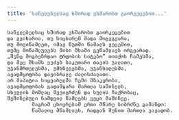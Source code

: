 ```yaml
---
title: 'სანელებელსაც ხშირად ვხმარობთ გაორკეცებით...'
---
```


    სანელებელსაც ხშირად ვხმარობთ გაორკეცებით
    და გვიხარია, თუ სიცხარემ მადა მოგვგვარა,
    თუ მოვიწამლეთ, იმავ წუთში წამალს ვეცემით,
    თუმც მოწამლულებს მისი შხამი გვწამლავს ორგვარად.
    „შენც მოგბეზრდაო ტრფობის სიტკბო“ თითქოს ჩამესმა,
    და მეც შხამს ვეძებ საკუთარი თავის ჯალათი,
    უჯანმრთელესმა, უმხნევესმა, უჯანსაღესმა,
    ავადმყოფობა დავიბრალე ძალისძალათი.
    არ მაპატია სიყვარულმა ჩემი მზაკვრობა,
    ავადმყოფობას გადამყარა მართლა საშინელს,
    სხეულის მოშლაც შევიგრძენ და სულის ჩაქრობაც,
    შეშინებული ნამდვილ წამლებს ვეცი მაშინვე.
            მაგრამ ცხოვრებამ ერთი მწარე სიბრძნე გამანდო:
            წამალიც მწამლავს, რადგან შენით მართლა ვავადობ.
